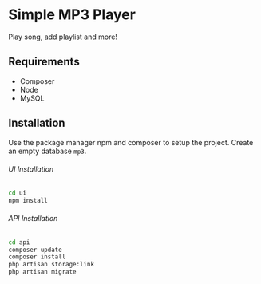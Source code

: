 
# Simple MP3 Player

Play song, add playlist and more!

## Requirements

* Composer
* Node
* MySQL

## Installation
Use the package manager npm and composer to setup the project. Create an empty database `mp3`.

###### UI Installation
```bash
cd ui
npm install
```

###### API Installation
```bash
cd api
composer update
composer install
php artisan storage:link
php artisan migrate
```
